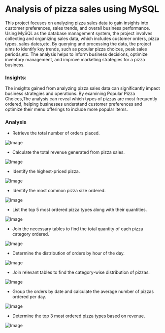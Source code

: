 


# Analysis of pizza sales using MySQL

This project focuses on analyzing pizza sales data to gain insights into customer preferences, sales trends, and overall business performance. Using MySQL as the database management system, the project involves collecting and organizing sales data, which includes customer orders, pizza types, sales dates,etc. By querying and processing the data, the project aims to identify key trends, such as popular pizza choices, peak sales periods,etc. The analysis helps to inform business decisions, optimize inventory management, and improve marketing strategies for a pizza business.




### Insights:

The insights gained from analyzing pizza sales data can significantly impact business strategies and operations. By examining Popular Pizza Choices,The analysis can reveal which types of pizzas are most frequently ordered, helping businesses understand customer preferences and optimize their menu offerings to include more popular items.

### Analysis

-   Retrieve the total number of orders placed.
  
![Image](https://github.com/user-attachments/assets/3fdc4813-ec42-48b5-bb91-0178f221d2d5)


 

- Calculate the total revenue generated from pizza sales.


![Image](https://github.com/user-attachments/assets/a66ba905-3323-4884-882e-eb80e0866cec)


- Identify the highest-priced pizza.

![Image](https://github.com/user-attachments/assets/47cb6b8d-2cdd-4aab-ac9f-ed0dce1336b3)


- Identify the most common pizza size ordered.

![Image](https://github.com/user-attachments/assets/ceabf13a-6ec5-4468-ab68-3d7430c752ce)


- List the top 5 most ordered pizza types along with their quantities.

![Image](https://github.com/user-attachments/assets/91e52680-d289-4322-9e9f-79cedf80888c)

- Join the necessary tables to find the total quantity of each pizza category ordered.
  
![Image](https://github.com/user-attachments/assets/e2b397ae-38fb-4338-ada8-aa0762bc5585)

- Determine the distribution of orders by hour of the day.
  
![Image](https://github.com/user-attachments/assets/95167cc5-2cef-4077-aeaa-c4b70f1f3a84)

- Join relevant tables to find the category-wise distribution of pizzas.
  
![Image](https://github.com/user-attachments/assets/de1ca02e-90d1-42d8-ac90-2cebff943237)

        
- Group the orders by date and calculate the average number of pizzas ordered per day.
  
![Image](https://github.com/user-attachments/assets/8b9684bc-ae2b-4a18-8dea-c8e301cb4a5d)


- Determine the top 3 most ordered pizza types based on revenue.
  
![Image](https://github.com/user-attachments/assets/0c2d35c5-f733-4ca2-891d-156022340776)



        
 

 
